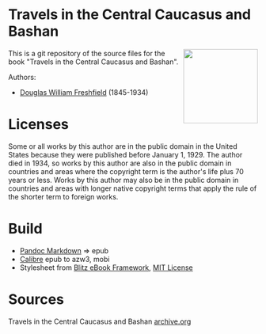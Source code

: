 # Travels in the Central Caucasus and Bashan

<img align="right" height="150" src="https://github.com/kogo59/he_Central_Caucasus_and_Bashan/blob/main/images/cover.jpg">

This is a git repository of the source files for the book "Travels in the Central Caucasus and Bashan".

Authors:

* [Douglas William Freshfield](https://en.wikipedia.org/wiki/Douglas_Freshfield) (1845-1934)


# Licenses
Some or all works by this author are in the public domain in the United States
because they were published before January 1, 1929. The author died in 1934, so
works by this author are also in the public domain in countries and areas where
the copyright term is the author's life plus 70 years or less. Works by this
author may also be in the public domain in countries and areas with longer
native copyright terms that apply the rule of the shorter term to foreign works.

# Build
* [Pandoc Markdown](https://pandoc.org/MANUAL.html#pandocs-markdown) => epub
* [Calibre](https://calibre-ebook.com/) epub to azw3, mobi
* Stylesheet from [Blitz eBook Framework](https://friendsofepub.github.io/Blitz/), [MIT License](https://github.com/FriendsOfEpub/Blitz/blob/master/LICENSE)

# Sources
Travels in the Central Caucasus and Bashan [archive.org](https://archive.org/details/travelsincentral00fres/page/n7/mode/2up)


